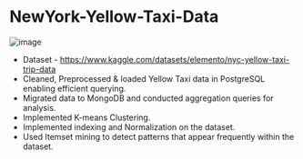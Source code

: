 # NewYork-Yellow-Taxi-Data
![image](https://github.com/RajviSheth/NewYork-Yellow-Taxi-Data/assets/13827244/1a0bd712-9ef8-4705-9bd6-5d3575daf5cd)

- Dataset - https://www.kaggle.com/datasets/elemento/nyc-yellow-taxi-trip-data
- Cleaned, Preprocessed &amp; loaded Yellow Taxi data in PostgreSQL enabling efficient querying. 
- Migrated data to MongoDB and conducted aggregation queries for analysis.
- Implemented K-means Clustering.
- Implemented indexing and Normalization on the dataset.
- Used Itemset mining to detect patterns that appear frequently within the dataset.
